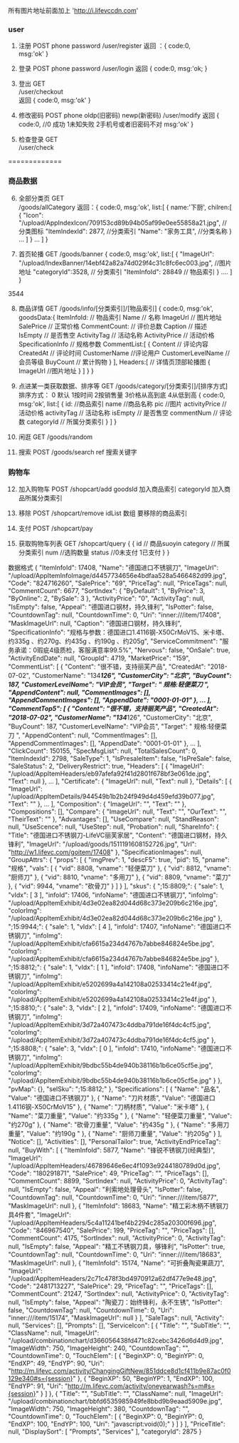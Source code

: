 
所有图片地址前面加上  'http://i.lifevccdn.com'


### user

1. 注册   POST   phone password
/user/register
返回 ：{
    code:0,  
    msg:'ok'
}

2. 登录   POST  phone password
/user/login 
返回 {
    code:0,
    msg:'ok;
}

3. 登出  GET  
/user/checkout  
返回  {
    code:0,
    msg:'ok'
}

4. 修改密码  POST  phone oldp(旧密码)  newp(新密码)
/user/modify
返回 {
    code:0,    //0 成功 1未知失败 2手机号或者旧密码不对
    msg:'ok'
}

5. 检查登录  GET   
/user/check

=============

### 商品数据 

6. 全部分类页  GET   
/goods/allCategory 
返回：{
    code:0,
    msg:'ok',
    list:[
        {
            name:'下厨',
            chilren:[
                {
                    "Icon": "/upload/AppIndexIcon/709153cd89b94b05af99e0ee55858a21.jpg",  //分类图标
                    "ItemIndexId": 2877,   //分类索引
                    "Name": "家务工具",     //分类名称
                }
                ...
            ]
        }
        ...
    ]
}

7. 首页轮播  GET
/goods/banner
{
    code:0,
    msg:'ok',
    list:[
        {
            "ImageUrl": "/upload/IndexBanner/14ebf42a82a74d029f4c31c8fc6ec003.jpg",  //图片地址
            "categoryId":3528,   // 分类索引
            "ItemInfoId": 28849  // 物品索引
        }
        ....
    ]
}

3544


8. 商品详情  GET
/goods/info/[分类索引]/[物品索引]
{
    code:0,
    msg:'ok',
    goodsData:{
        ItemInfoId:  // 物品索引
        Name // 名称
        ImageUrl  // 图片地址
        SalePrice  // 正常价格
        CommentCount:  // 评价总数
        Caption   // 描述
        IsEmpty  // 是否售空
        ActivityTag  // 活动名称
        ActivityPrice  // 活动价格
        SpecificationInfo  // 规格参数
        CommentList:[
            {
                Content  // 评论内容
                CreatedAt  // 评论时间
                CustomerName  //评论用户
                CustomerLevelName  //会员等级
                BuyCount   // 累计购物
            }
        ],
        Headers:[  // 详情页顶部轮播图
            {
                ImageUrl  //图片地址
            }
        ]
    }
}

9. 点进某一类获取数据、排序等  GET
/goods/category/[分类索引]/[排序方式] 
排序方式： 0 默认  1按时间  2按销售量  3价格从高到底  4从低到高
{
    code:0,
    msg:'ok',
    list:[
        {
            id: //商品索引
            name  //商品名称
            pic  //图片
            activityPrice  //活动价格
            activityTag   // 活动名称
            isEmpty    // 是否售空
            commentNum  // 评论数
            categoryId   // 所属分类索引
        }
    ]
}

10. 闲逛  GET
/goods/random

11. 搜索  POST
/goods/search   ref 搜索关键字


###  购物车

12. 加入购物车  POST
/shopcart/add  goodsId 加入商品索引  categoryId 加入商品所属分类索引 

13. 移除   POST
/shopcart/remove  idList 数组 要移除的商品索引

14. 支付  POST
/shopcart/pay 

15. 获取购物车列表  GET
/shopcart/query
{
    {
        id // 商品suoyin
        category  // 所属分类索引
        num  //选购数量
        status  //0未支付 1已支付
    }
}

数据格式
{
        "ItemInfoId": 17408,
        "Name": "德国进口不锈钢刀",
        "ImageUrl": "/upload/AppItemInfoImage/d4457734656e4bdfaa528a5466482d99.jpg",
        "Code": "824716260",
        "SalePrice": "69",
        "PriceTag": null,
        "PriceTags": null,
        "CommentCount": 6677,
        "SortIndex": {
            "ByDefault": 1,
            "ByPrice": 3,
            "ByOnline": 2,
            "BySale": 3
        },
        "ActivityPrice": "0",
        "ActivityTag": null,
        "IsEmpty": false,
        "Appeal": "德国进口钢材，持久锋利",
        "IsPotter": false,
        "CountdownTag": null,
        "CountdownTime": 0,
        "Uri": "inner:///item/17408",
        "MaskImageUrl": null,
        "Caption": "德国进口钢材，持久锋利",
        "SpecificationInfo": "规格与参数：德国进口1.4116钢-X50CrMoV15、米卡塔、约335g 、约270g、约435g 、约190g 、约205g",
        "ServiceCommitment": "服务承诺：0瑕疵4级质检，客服满意率99.5%",
        "Nervous": false,
        "OnSale": true,
        "ActivityEndDate": null,
        "GroupId": 4719,
        "MarketPrice": "159",
        "CommentList": [
            {
                "Content": "很不错，支持丽芙产品",
                "CreatedAt": "2018-07-02",
                "CustomerName": "134*****126",
                "CustomerCity": "北京",
                "BuyCount": 187,
                "CustomerLevelName": "VIP会员",
                "Target": "  规格:轻便菜刀    ",
                "AppendContent": null,
                "CommentImages": [],
                "AppendCommentImages": [],
                "AppendDate": "0001-01-01"
            },
            ...
        ],
        "CommentTop5": [
            {
                "Content": "很不错，支持丽芙产品",
                "CreatedAt": "2018-07-02",
                "CustomerName": "134*****126",
                "CustomerCity": "北京",
                "BuyCount": 187,
                "CustomerLevelName": "VIP会员",
                "Target": "  规格:轻便菜刀    ",
                "AppendContent": null,
                "CommentImages": [],
                "AppendCommentImages": [],
                "AppendDate": "0001-01-01"
            },
            ...
        ],
        "ClickCount": 150155,
        "SpecMsgList": null,
        "TotalSalesCount": 0,
        "ItemIndexId": 2798,
        "SaleType": 1,
        "IsPresaleItem": false,
        "IsPreSale": false,
        "SaleStatus": 2,
        "DeliveryRestrict": true,
        "Headers": [
            {
                "ImageUrl": "/upload/AppItemHeaders/eb97afefa92f41d2801f678bf3e061de.jpg",
                "Text": null
            },
            ...
        ],
        "Certificate": {
            "ImageUrl": null,
            "Text": null
        },
        "Details": [
            {
                "ImageUrl": "/upload/AppItemDetails/944549b1b2b24f949d4d459efd39b077.jpg",
                "Text": ""
            },
            ...
        ],
        "Composition": {
            "ImageUrl": "",
            "Text": ""
        },
        "Compositions": [],
        "Compare": {
            "ImageUrl": null,
            "Text": "",
            "OurText": "",
            "TheirText": ""
        },
        "Advantages": [],
        "UseCompare": null,
        "StandReason": null,
        "UseScence": null,
        "UseStep": null,
        "Probation": null,
        "ShareInfo": {
            "Title": "德国进口不锈钢刀-LifeVC丽芙家居",
            "Content": "德国进口钢材，持久锋利",
            "ImageUrl": "/upload/goods/1511191608152726.jpg",
            "Url": "http://w1.lifevc.com/goitem/17408"
        },
        "SpecificationImages": null,
        "GroupAttrs": {
            "props": [
                {
                    "imgPrev": 1,
                    "descF5": true,
                    "pid": 15,
                    "pname": "规格",
                    "vals": [
                        {
                            "vid": 8808,
                            "vname": "轻便菜刀"
                        },
                        {
                            "vid": 8812,
                            "vname": "厨师刀"
                        },
                        {
                            "vid": 8810,
                            "vname": "多用刀"
                        },
                        {
                            "vid": 8809,
                            "vname": "菜刀"
                        },
                        {
                            "vid": 9944,
                            "vname": "砍骨刀"
                        }
                    ]
                }
            ],
            "skus": {
                ";15:8809;": {
                    "sale": 1,
                    "vIdx": [
                        3
                    ],
                    "infoId": 17406,
                    "infoName": "德国进口不锈钢刀",
                    "infoImg": "/upload/AppItemExhibit/4d3e02ea82d044d68c373e209b6c216e.jpg",
                    "colorImg": "/upload/AppItemExhibit/4d3e02ea82d044d68c373e209b6c216e.jpg"
                },
                ";15:9944;": {
                    "sale": 1,
                    "vIdx": [
                        4
                    ],
                    "infoId": 17407,
                    "infoName": "德国进口不锈钢刀",
                    "infoImg": "/upload/AppItemExhibit/cfa6615a234d4767b7abbe846824e5be.jpg",
                    "colorImg": "/upload/AppItemExhibit/cfa6615a234d4767b7abbe846824e5be.jpg"
                },
                ";15:8812;": {
                    "sale": 1,
                    "vIdx": [
                        1
                    ],
                    "infoId": 17408,
                    "infoName": "德国进口不锈钢刀",
                    "infoImg": "/upload/AppItemExhibit/e5202699a4a142108a02533414c21e4f.jpg",
                    "colorImg": "/upload/AppItemExhibit/e5202699a4a142108a02533414c21e4f.jpg"
                },
                ";15:8810;": {
                    "sale": 3,
                    "vIdx": [
                        2
                    ],
                    "infoId": 17409,
                    "infoName": "德国进口不锈钢刀",
                    "infoImg": "/upload/AppItemExhibit/3d72a407473c4ddba791de16f4dc4cf5.jpg",
                    "colorImg": "/upload/AppItemExhibit/3d72a407473c4ddba791de16f4dc4cf5.jpg"
                },
                ";15:8808;": {
                    "sale": 3,
                    "vIdx": [
                        0
                    ],
                    "infoId": 17410,
                    "infoName": "德国进口不锈钢刀",
                    "infoImg": "/upload/AppItemExhibit/9bdbc55b4de940b38116b1b6ce05cf5e.jpg",
                    "colorImg": "/upload/AppItemExhibit/9bdbc55b4de940b38116b1b6ce05cf5e.jpg"
                }
            },
            "pvMap": {},
            "selSku": ";15:8812;"
        },
        "Specifications": [
            {
                "Name": "品名",
                "Value": "德国进口不锈钢刀"
            },
            {
                "Name": "刀片材质",
                "Value": "德国进口1.4116钢-X50CrMoV15"
            },
            {
                "Name": "刀柄材质",
                "Value": "米卡塔"
            },
            {
                "Name": "菜刀重量",
                "Value": "约335g "
            },
            {
                "Name": "轻便菜刀重量",
                "Value": "约270g"
            },
            {
                "Name": "砍骨刀重量",
                "Value": "约435g "
            },
            {
                "Name": "多用刀重量",
                "Value": "约190g "
            },
            {
                "Name": "厨师刀重量",
                "Value": "约205g"
            }
        ],
        "Notice": [],
        "Activities": [],
        "PersonalTailor": true,
        "ActivityEndPriceTag": null,
        "BuyWith": [
            {
                "ItemInfoId": 5877,
                "Name": "锋锐不锈钢刀(经典型)",
                "ImageUrl": "/upload/AppItemHeaders/46789646e6ec4f1093e9244180789d0d.jpg",
                "Code": "180291871",
                "SalePrice": 49,
                "PriceTag": "",
                "PriceTags": [],
                "CommentCount": 8899,
                "SortIndex": null,
                "ActivityPrice": 0,
                "ActivityTag": null,
                "IsEmpty": false,
                "Appeal": "利索地处理骨头",
                "IsPotter": false,
                "CountdownTag": null,
                "CountdownTime": 0,
                "Uri": "inner:///item/5877",
                "MaskImageUrl": null
            },
            {
                "ItemInfoId": 18683,
                "Name": "精工彩木柄不锈钢刀具4件套",
                "ImageUrl": "/upload/AppItemHeaders/5c4a11241bef4b2294c285a20300f696.jpg",
                "Code": "846967540",
                "SalePrice": 199,
                "PriceTag": "",
                "PriceTags": [],
                "CommentCount": 4175,
                "SortIndex": null,
                "ActivityPrice": 0,
                "ActivityTag": null,
                "IsEmpty": false,
                "Appeal": "精工不锈钢刀具，够锋利",
                "IsPotter": true,
                "CountdownTag": null,
                "CountdownTime": 0,
                "Uri": "inner:///item/18683",
                "MaskImageUrl": null
            },
            {
                "ItemInfoId": 15174,
                "Name": "可折叠陶瓷果蔬刀",
                "ImageUrl": "/upload/AppItemHeaders/2c71c478f3bd4970912a62df477e9e48.jpg",
                "Code": "2481713227",
                "SalePrice": 29,
                "PriceTag": "",
                "PriceTags": [],
                "CommentCount": 21247,
                "SortIndex": null,
                "ActivityPrice": 0,
                "ActivityTag": null,
                "IsEmpty": false,
                "Appeal": "陶瓷刀：始终锋利，永不生锈",
                "IsPotter": false,
                "CountdownTag": null,
                "CountdownTime": 0,
                "Uri": "inner:///item/15174",
                "MaskImageUrl": null
            }
        ],
        "SaleTags": null,
        "Activity": null,
        "Services": [],
        "Prompts": [],
        "ServiceIcon": [
            {
                "Title": "",
                "SubTitle": "",
                "ClassName": null,
                "ImageUrl": "/upload/combinationchart/d366056438fd471c82cebc3426d6d4d9.jpg",
                "ImageWidth": 750,
                "ImageHeight": 240,
                "CountdownTag": "",
                "CountdownTime": 0,
                "TouchElem": [
                    {
                        "BeginXP": 0,
                        "BeginYP": 0,
                        "EndXP": 49,
                        "EndYP": 90,
                        "Uri": "http://m.lifevc.com/activity/ChangingGiftNew/851ddce8d1cf411b9e87ac0f0129e340#s={session}"
                    },
                    {
                        "BeginXP": 50,
                        "BeginYP": 1,
                        "EndXP": 100,
                        "EndYP": 91,
                        "Uri": "http://m.lifevc.com/activity/oneyearwash?s=m#s={session}"
                    }
                ]
            },
            {
                "Title": "",
                "SubTitle": "",
                "ClassName": null,
                "ImageUrl": "/upload/combinationchart/bbfd6535985949fe8bbd9b9eaad5909e.jpg",
                "ImageWidth": 750,
                "ImageHeight": 380,
                "CountdownTag": "",
                "CountdownTime": 0,
                "TouchElem": [
                    {
                        "BeginXP": 0,
                        "BeginYP": 0,
                        "EndXP": 100,
                        "EndYP": 100,
                        "Uri": "javascript:void(0);"
                    }
                ]
            }
        ],
        "PriceTitle": null,
        "DisplaySort": [
            "Prompts",
            "Services"
        ],
        "categoryId": 2875
    }
